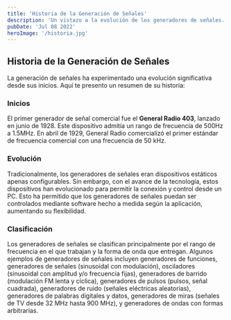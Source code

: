```yaml
---
title: 'Historia de la Generación de Señales'
description: 'Un vistazo a la evolución de los generadores de señales.'
pubDate: 'Jul 08 2022'
heroImage: '/historia.jpg'
---
```


## Historia de la Generación de Señales

La generación de señales ha experimentado una evolución significativa desde sus inicios. Aquí te presento un resumen de su historia:

### Inicios

El primer generador de señal comercial fue el **General Radio 403**, lanzado en junio de 1928. Este dispositivo admitía un rango de frecuencia de 500Hz a 1.5MHz. En abril de 1929, General Radio comercializó el primer estándar de frecuencia comercial con una frecuencia de 50 kHz.

### Evolución

Tradicionalmente, los generadores de señales eran dispositivos estáticos apenas configurables. Sin embargo, con el avance de la tecnología, estos dispositivos han evolucionado para permitir la conexión y control desde un PC. Esto ha permitido que los generadores de señales puedan ser controlados mediante software hecho a medida según la aplicación, aumentando su flexibilidad.

### Clasificación

Los generadores de señales se clasifican principalmente por el rango de frecuencia en el que trabajan y la forma de onda que entregan. Algunos ejemplos de generadores de señales incluyen generadores de funciones, generadores de señales (sinusoidal con modulación), osciladores (sinusoidal con amplitud y/o frecuencia fijas), generadores de barrido (modulación FM lenta y cíclica), generadores de pulsos (pulsos, señal cuadrada), generadores de ruido (señales eléctricas aleatorias), generadores de palabras digitales y datos, generadores de miras (señales de TV desde 32 MHz hasta 900 MHz), y generadores de ondas con formas arbitrarias.



